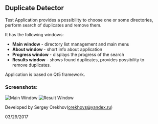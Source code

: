 ## Duplicate Detector

Test Application provides a possibility to choose one or some directories, perform search of duplicates and remove them.

It has the following windows:
- **Main window** - directory list management and main menu
- **About window** - short info about application
- **Progress window** - displays the progress of the search
- **Results window** - shows found duplicates, provides possibility to remove duplicates.

Application is based on Qt5 framework.

### Screenshots:
![Main Window](https://github.com/serginarto/duplicate_detector/blob/master/screenshots/dd1.jpg)
![Result Window](https://github.com/serginarto/duplicate_detector/blob/master/screenshots/dd2.jpg)


Developed by Sergey Orekhov(orekhovs@yandex.ru)

03/29/2017